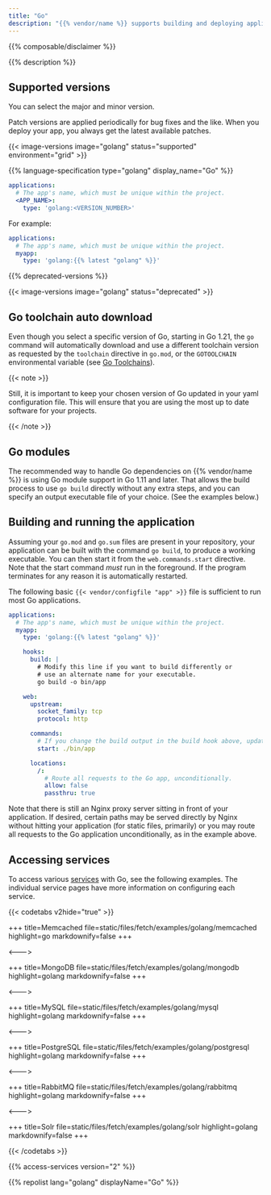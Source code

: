 ```yaml
---
title: "Go"
description: "{{% vendor/name %}} supports building and deploying applications written in Go using Go modules. They're compiled during the Build hook phase, and support both committed dependencies and download-on-demand."
---
```


{{% composable/disclaimer %}}

{{% description %}}

## Supported versions

You can select the major and minor version.

Patch versions are applied periodically for bug fixes and the like.
When you deploy your app, you always get the latest available patches.

{{< image-versions image="golang" status="supported" environment="grid" >}}

{{% language-specification type="golang" display_name="Go" %}}

```yaml {configFile="app"}
applications:
  # The app's name, which must be unique within the project.
  <APP_NAME>:
    type: 'golang:<VERSION_NUMBER>'
```

For example:

```yaml {configFile="app"}
applications:
  # The app's name, which must be unique within the project.
  myapp:
    type: 'golang:{{% latest "golang" %}}'
```

{{% deprecated-versions %}}

{{< image-versions image="golang" status="deprecated" >}}

## Go toolchain auto download

Even though you select a specific version of Go, starting in Go 1.21, the `go` command will automatically download and use a different toolchain version as requested by the `toolchain` directive in `go.mod`, or the `GOTOOLCHAIN` environmental variable (see [Go Toolchains](https://go.dev/doc/toolchain)).

{{< note >}}

Still, it is important to keep your chosen version of Go updated in your yaml configuration file. This will ensure that you are using the most up to date software for your projects.

{{< /note >}}


## Go modules

The recommended way to handle Go dependencies on {{% vendor/name %}} is using Go module support in Go 1.11 and later. That allows the build process to use `go build` directly without any extra steps, and you can specify an output executable file of your choice. (See the examples below.)

## Building and running the application

Assuming your `go.mod` and `go.sum` files are present in your repository, your application can be built with the command `go build`, to produce a working executable. You can then start it from the `web.commands.start` directive. Note that the start command _must_ run in the foreground. If the program terminates for any reason it is automatically restarted.

The following basic `{{< vendor/configfile "app" >}}` file is sufficient to run most Go applications.

```yaml {configFile="app"}
applications:
  # The app's name, which must be unique within the project.
  myapp:
    type: 'golang:{{% latest "golang" %}}'

    hooks:
      build: |
        # Modify this line if you want to build differently or
        # use an alternate name for your executable.
        go build -o bin/app

    web:
      upstream:
        socket_family: tcp
        protocol: http

      commands:
        # If you change the build output in the build hook above, update this line as well.
        start: ./bin/app

      locations:
        /:
          # Route all requests to the Go app, unconditionally.
          allow: false
          passthru: true
```

Note that there is still an Nginx proxy server sitting in front of your application.
If desired, certain paths may be served directly by Nginx without hitting your application (for static files, primarily)
or you may route all requests to the Go application unconditionally, as in the example above.

## Accessing services

To access various [services](../add-services/_index.md) with Go, see the following examples. The individual service pages have more information on configuring each service.

{{< codetabs v2hide="true" >}}

+++
title=Memcached
file=static/files/fetch/examples/golang/memcached
highlight=go
markdownify=false
+++

<--->

+++
title=MongoDB
file=static/files/fetch/examples/golang/mongodb
highlight=golang
markdownify=false
+++

<--->

+++
title=MySQL
file=static/files/fetch/examples/golang/mysql
highlight=golang
markdownify=false
+++

<--->

+++
title=PostgreSQL
file=static/files/fetch/examples/golang/postgresql
highlight=golang
markdownify=false
+++

<--->

+++
title=RabbitMQ
file=static/files/fetch/examples/golang/rabbitmq
highlight=golang
markdownify=false
+++

<--->

+++
title=Solr
file=static/files/fetch/examples/golang/solr
highlight=golang
markdownify=false
+++

{{< /codetabs >}}

{{% access-services version="2" %}}

{{% repolist lang="golang" displayName="Go" %}}

